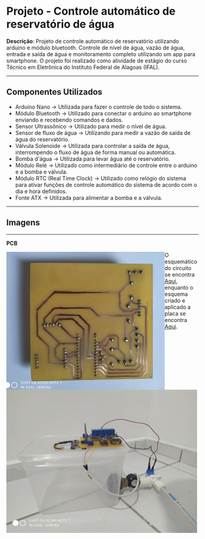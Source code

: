 # Projeto - Controle automático de reservatório de água

**Descrição**: Projeto de controle automático de reservatório utilizando arduino e módulo bluetooth. Controle de nível de água, vazão de água, entrada e saída de água e monitoramento completo utilizando um app para smartphone. O projeto foi realizado como atividade de estágio do curso Técnico em Eletrônica do Instituto Federal de Alagoas (IFAL).

----------------------------

## Componentes Utilizados
* Arduino Nano -> Utilizada para fazer o controle de todo o sistema.
* Módulo Bluetooth -> Utilizado para conectar o arduino ao smartphone enviando e recebendo comandos e dados.
* Sensor Ultrassônico -> Utilizado para medir o nível de água.
* Sensor de fluxo de água -> Utilizando para medir a vazão de saída de água do reservatório.
* Válvula Solenoide -> Utilizada para controlar a saída de água, interrompendo o fluxo de água de forma manual ou automática.
* Bomba d'água -> Utilizada para levar água até o reservatório.
* Módulo Relé -> Utilizado como intermediário de controle entre o arduino e a bomba e válvula. 
* Módulo RTC (Real Time Clock) -> Utilizado como relógio do sistema para ativar funções de controle automático do sistema de acordo com o dia e hora definidos.
* Fonte ATX -> Utilizada para alimentar a bomba e a válvula.


----------------------------
## Imagens

----------------------------
**PCB**

<img src="https://github.com/luizgmartins/Projeto-Controle-Automatico-de-Reservatorio/blob/main/Imagens/PCB(1).jpg" align="left" height="361" width="415" /></a>

O esquemático do circuito se encontra [Aqui](https://github.com/luizgmartins/Projeto-Controle-Automatico-de-Reservatorio/blob/main/CIRCUITO%20E%20PINAGEM.pdf), enquanto o esquema criado e aplicado a placa se encontra [Aqui](https://github.com/luizgmartins/Projeto-Controle-Automatico-de-Reservatorio/tree/main/PDFS).


<img src="https://github.com/luizgmartins/Projeto-Controle-Automatico-de-Reservatorio/blob/main/Imagens/Prototipo%20(1).jpg" align="left" height="375" width="500" /></a>
